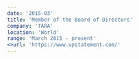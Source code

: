 ```yaml
---
date: '2015-03'
title: 'Member of the Board of Directors'
company: 'TARA'
location: 'World'
range: 'March 2015 - present'
<>url: 'https://www.upstatement.com/'
---
```

